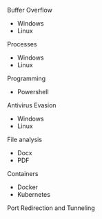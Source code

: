 Buffer Overflow
* Windows
* Linux

Processes
* Windows
* Linux

Programming
* Powershell

Antivirus Evasion
* Windows
* Linux

File analysis
* Docx
* PDF

Containers
* Docker
* Kubernetes

Port Redirection and Tunneling